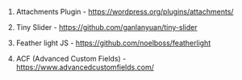 1. Attachments Plugin - https://wordpress.org/plugins/attachments/

2. Tiny Slider - https://github.com/ganlanyuan/tiny-slider

3. Feather light JS - https://github.com/noelboss/featherlight

4. ACF (Advanced Custom Fields) - https://www.advancedcustomfields.com/
